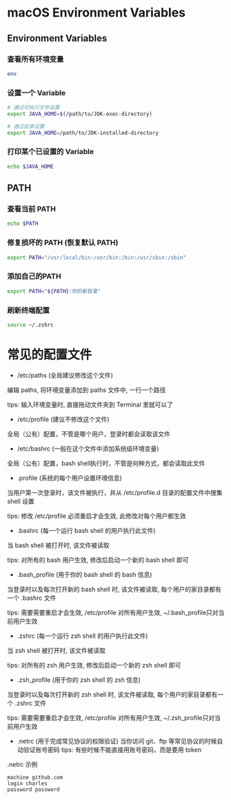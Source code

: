 # macOS Environment Variables

## Environment Variables
### 查看所有环境变量
```bash
env
```

### 设置一个 Variable
```bash
# 通过可执行文件设置
export JAVA_HOME=$(/path/to/JDK-exec-directory)

# 通过目录设置
export JAVA_HOME=/path/to/JDK-installed-directory
```

### 打印某个已设置的 Variable
```bash
echo $JAVA_HOME
```

## PATH
### 查看当前 PATH
```bash
echo $PATH
```

### 修复损坏的 PATH (恢复默认 PATH)
```bash
export PATH="/usr/local/bin:/usr/bin:/bin:/usr/sbin:/sbin"
```


### 添加自己的PATH
```bash
export PATH="${PATH}:你的新目录"
```


### 刷新终端配置
```bash
source ~/.zshrc
```

# 常见的配置文件
* /etc/paths (全局建议修改这个文件)

编辑 paths, 将环境变量添加到 paths 文件中, 一行一个路径

tips: 输入环境变量时, 直接拖动文件夹到 Terminal 里就可以了

* /etc/profile (建议不修改这个文件)

全局（公有）配置，不管是哪个用户，登录时都会读取该文件

* /etc/bashrc (一般在这个文件中添加系统级环境变量)

全局（公有）配置，bash shell执行时，不管是何种方式，都会读取此文件

* .profile (系统的每个用户设置环境信息)

当用户第一次登录时，该文件被执行，并从 /etc/profile.d 目录的配置文件中搜集 shell 设置

tips: 修改 /etc/profile 必须重启才会生效, 此修改对每个用户都生效

* .bashrc (每一个运行 bash shell 的用户执行此文件)

当 bash shell 被打开时, 该文件被读取

tips: 对所有的 bash 用户生效, 修改后启动一个新的 bash shell 即可

* .bash_profile (用于你的 bash shell 的 bash 信息)

当登录时以及每次打开新的 bash shell 时, 该文件被读取, 每个用户的家目录都有一个 .bashrc 文件

tips: 需要需要重启才会生效, /etc/profile 对所有用户生效, ~/.bash_profile只对当前用户生效


* .zshrc (每一个运行 zsh shell 的用户执行此文件)

当 zsh shell 被打开时, 该文件被读取

tips: 对所有的 zsh 用户生效, 修改后启动一个新的 zsh shell 即可

* .zsh_profile (用于你的 zsh shell 的 zsh 信息)

当登录时以及每次打开新的 zsh shell 时, 该文件被读取, 每个用户的家目录都有一个 .zshrc 文件

tips: 需要需要重启才会生效, /etc/profile 对所有用户生效, ~/.zsh_profile只对当前用户生效


* .netrc (用于完成常见协议的权限验证)
当你访问 git、ftp 等常见协议的时候自动验证账号密码
tips: 有些时候不能直接用账号密码，而是要用 token

.netrc 示例
```
machine github.com
login charles
password password
```

